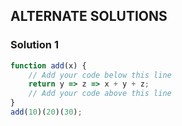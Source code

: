 ## ALTERNATE SOLUTIONS

### Solution 1
```js
function add(x) {
    // Add your code below this line
    return y => z => x + y + z;
    // Add your code above this line
}
add(10)(20)(30);
```

